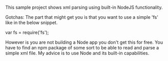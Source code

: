 This sample project shows xml parsing using built-in NodeJS functionality.

Gotchas:
The part that might get you is that you want to use a simple 'fs' like in the below snippet.

var fs = require('fs');

However is you are not building a Node app you don't get this for free.  You have to find an npm package of some sort to be able to read and parse a simple xml file.  My advice is to use Node and its built-in capabilities.
